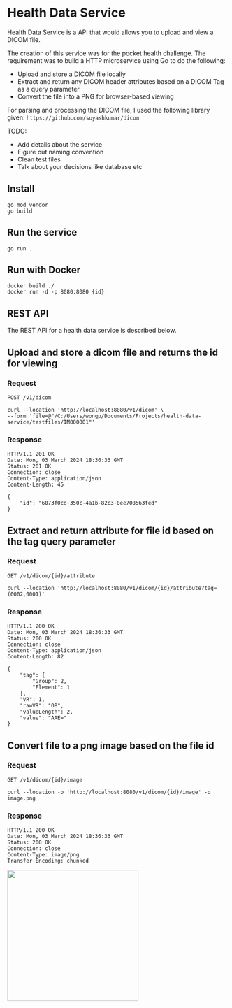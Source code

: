 # Health Data Service

Health Data Service is a API that would allows you to upload and view a DICOM file.

The creation of this service was for the pocket health challenge. The requirement was to build a HTTP microservice using Go to do the following:
- Upload and store a DICOM file locally
- Extract and return any DICOM header attributes based on a DICOM Tag as a query parameter
- Convert the file into a PNG for browser-based viewing

For parsing and processing the DICOM file, I used the following library given: `https://github.com/suyashkumar/dicom`

TODO: 
- Add details about the service
- Figure out naming convention
- Clean test files
- Talk about your decisions like database etc

## Install

    go mod vendor
    go build

## Run the service

    go run .

## Run with Docker

    docker build ./
    docker run -d -p 8080:8080 {id}

## REST API
The REST API for a health data service is described below.

## Upload and store a dicom file and returns the id for viewing
### Request
```POST /v1/dicom ```

    curl --location 'http://localhost:8080/v1/dicom' \
    --form 'file=@"/C:/Users/wongp/Documents/Projects/health-data-service/testfiles/IM000001"'

### Response

    HTTP/1.1 201 OK
    Date: Mon, 03 March 2024 18:36:33 GMT
    Status: 201 OK
    Connection: close
    Content-Type: application/json
    Content-Length: 45

    {
        "id": "6073f0cd-350c-4a1b-82c3-0ee708563fed"
    }


## Extract and return attribute for file id based on the tag query parameter
### Request
```GET /v1/dicom/{id}/attribute ```

    curl --location 'http://localhost:8080/v1/dicom/{id}/attribute?tag=(0002,0001)'

### Response

    HTTP/1.1 200 OK
    Date: Mon, 03 March 2024 18:36:33 GMT
    Status: 200 OK
    Connection: close
    Content-Type: application/json
    Content-Length: 82

    {
        "tag": {
            "Group": 2,
            "Element": 1
        },
        "VR": 1,
        "rawVR": "OB",
        "valueLength": 2,
        "value": "AAE="
    }

## Convert file to a png image based on the file id
### Request
```GET /v1/dicom/{id}/image ```

    curl --location -o 'http://localhost:8080/v1/dicom/{id}/image' -o image.png

### Response

    HTTP/1.1 200 OK
    Date: Mon, 03 March 2024 18:36:33 GMT
    Status: 200 OK
    Connection: close
    Content-Type: image/png
    Transfer-Encoding: chunked

<img src="https://github.com/wongpatrick/health-data-service/blob/main/testfiles/testimage.png?raw=true" alt="" width="300">
